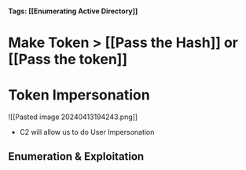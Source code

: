 #### Tags: [[Enumerating Active Directory]]

# Make Token > [[Pass the Hash]] or [[Pass the token]]

# Token Impersonation
![[Pasted image 20240413194243.png]]
- C2 will allow us to do User Impersonation
## Enumeration & Exploitation 

```markdown

```
